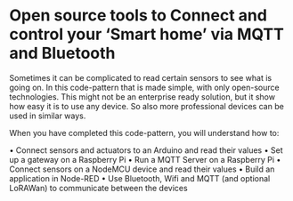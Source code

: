 # Open source tools to Connect and control your ‘Smart home’ via MQTT and Bluetooth
Sometimes it can be complicated to read certain sensors to see what is going on. In this code-pattern that is made simple, with only open-source technologies. This might not be an enterprise ready solution, but it show how easy it is to use any device. So also more professional devices can be used in similar ways.

When you have completed this code-pattern, you will understand how to:

•	Connect sensors and actuators to an Arduino and read their values
•	Set up a gateway on a Raspberry Pi
•	Run a MQTT Server on a Raspberry Pi
•	Connect sensors on a NodeMCU device and read their values
•	Build an application in Node-RED
•	Use Bluetooth, Wifi and MQTT (and optional LoRAWan) to communicate between the devices
